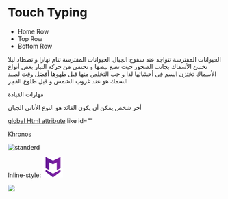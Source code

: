 Touch Typing
=========


- Home Row
- Top Row
- Bottom Row



 الحيوانات المفترسة تتواجد عند سفوح الجبال
الحيوانات المفترسة تنام نهارا و تصطاد ليلا
تختبئ الأسماك بجانب الصخور حيث تضع بيضها و تحتمي من حركة التيار
بعض أنواع الأسماك تختزن السم في أحشائها لذا و جب التخلص منها قبل طهوها
أفضل وقت لصيد السمك هو عند غروب الشمس و قبل طلوع الفجر


مهارات القيادة

أخر شخص يمكن أن يكون القائد هو النوع الأناني الجبان









[global Html attribute](https://www.w3schools.com/tags/ref_standardattributes.asp)
like id=""


[Khronos](https://www.khronos.org/)

![standerd](https://imgur.com/YEIE6u9 "Logo Title Text 1")

Inline-style: 
![alt text](https://github.com/adam-p/markdown-here/raw/master/src/common/images/icon48.png "Logo Title Text 1")


![](https://imgur.com/YEIE6u9)